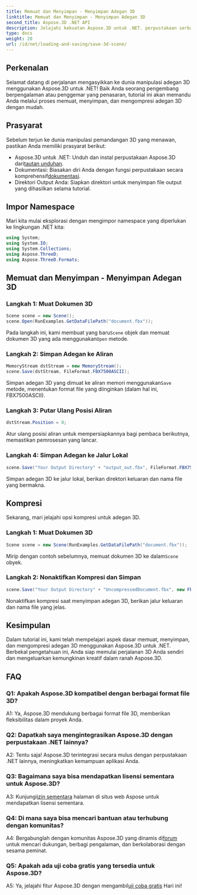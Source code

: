 ```yaml
---
title: Memuat dan Menyimpan - Menyimpan Adegan 3D
linktitle: Memuat dan Menyimpan - Menyimpan Adegan 3D
second_title: Aspose.3D .NET API
description: Jelajahi kekuatan Aspose.3D untuk .NET. perpustakaan serbaguna untuk manipulasi pemandangan 3D yang mulus. Muat, simpan, dan kompres dengan mudah.
type: docs
weight: 20
url: /id/net/loading-and-saving/save-3d-scene/
---
```

## Perkenalan

Selamat datang di perjalanan mengasyikkan ke dunia manipulasi adegan 3D menggunakan Aspose.3D untuk .NET! Baik Anda seorang pengembang berpengalaman atau penggemar yang penasaran, tutorial ini akan memandu Anda melalui proses memuat, menyimpan, dan mengompresi adegan 3D dengan mudah.

## Prasyarat

Sebelum terjun ke dunia manipulasi pemandangan 3D yang menawan, pastikan Anda memiliki prasyarat berikut:

-  Aspose.3D untuk .NET: Unduh dan instal perpustakaan Aspose.3D dari[tautan unduhan](https://releases.aspose.com/3d/net/).
-  Dokumentasi: Biasakan diri Anda dengan fungsi perpustakaan secara komprehensif[dokumentasi](https://reference.aspose.com/3d/net/).
- Direktori Output Anda: Siapkan direktori untuk menyimpan file output yang dihasilkan selama tutorial.

## Impor Namespace

Mari kita mulai eksplorasi dengan mengimpor namespace yang diperlukan ke lingkungan .NET kita:

```csharp
using System;
using System.IO;
using System.Collections;
using Aspose.ThreeD;
using Aspose.ThreeD.Formats;
```

## Memuat dan Menyimpan - Menyimpan Adegan 3D

### Langkah 1: Muat Dokumen 3D

```csharp
Scene scene = new Scene();
scene.Open(RunExamples.GetDataFilePath("document.fbx"));
```

 Pada langkah ini, kami membuat yang baru`Scene` objek dan memuat dokumen 3D yang ada menggunakan`Open` metode.

### Langkah 2: Simpan Adegan ke Aliran

```csharp
MemoryStream dstStream = new MemoryStream();
scene.Save(dstStream, FileFormat.FBX7500ASCII);
```

 Simpan adegan 3D yang dimuat ke aliran memori menggunakan`Save` metode, menentukan format file yang diinginkan (dalam hal ini, FBX7500ASCII).

### Langkah 3: Putar Ulang Posisi Aliran

```csharp
dstStream.Position = 0;
```

Atur ulang posisi aliran untuk mempersiapkannya bagi pembaca berikutnya, memastikan pemrosesan yang lancar.

### Langkah 4: Simpan Adegan ke Jalur Lokal

```csharp
scene.Save("Your Output Directory" + "output_out.fbx", FileFormat.FBX7500ASCII);
```

Simpan adegan 3D ke jalur lokal, berikan direktori keluaran dan nama file yang bermakna.

## Kompresi

Sekarang, mari jelajahi opsi kompresi untuk adegan 3D.

### Langkah 1: Muat Dokumen 3D

```csharp
Scene scene = new Scene(RunExamples.GetDataFilePath("document.fbx"));
```

 Mirip dengan contoh sebelumnya, memuat dokumen 3D ke dalam`Scene` obyek.

### Langkah 2: Nonaktifkan Kompresi dan Simpan

```csharp
scene.Save("Your Output Directory" + "UncompressedDocument.fbx", new FbxSaveOptions(FileFormat.FBX7500ASCII) { EnableCompression = false });
```

Nonaktifkan kompresi saat menyimpan adegan 3D, berikan jalur keluaran dan nama file yang jelas.

## Kesimpulan

Dalam tutorial ini, kami telah mempelajari aspek dasar memuat, menyimpan, dan mengompresi adegan 3D menggunakan Aspose.3D untuk .NET. Berbekal pengetahuan ini, Anda siap memulai perjalanan 3D Anda sendiri dan mengeluarkan kemungkinan kreatif dalam ranah Aspose.3D.

## FAQ

### Q1: Apakah Aspose.3D kompatibel dengan berbagai format file 3D?

A1: Ya, Aspose.3D mendukung berbagai format file 3D, memberikan fleksibilitas dalam proyek Anda.

### Q2: Dapatkah saya mengintegrasikan Aspose.3D dengan perpustakaan .NET lainnya?

A2: Tentu saja! Aspose.3D terintegrasi secara mulus dengan perpustakaan .NET lainnya, meningkatkan kemampuan aplikasi Anda.

### Q3: Bagaimana saya bisa mendapatkan lisensi sementara untuk Aspose.3D?

 A3: Kunjungi[izin sementara](https://purchase.aspose.com/temporary-license/) halaman di situs web Aspose untuk mendapatkan lisensi sementara.

### Q4: Di mana saya bisa mencari bantuan atau terhubung dengan komunitas?

 A4: Bergabunglah dengan komunitas Aspose.3D yang dinamis di[forum](https://forum.aspose.com/c/3d/18) untuk mencari dukungan, berbagi pengalaman, dan berkolaborasi dengan sesama peminat.

### Q5: Apakah ada uji coba gratis yang tersedia untuk Aspose.3D?

 A5: Ya, jelajahi fitur Aspose.3D dengan mengambil[uji coba gratis](https://releases.aspose.com/) Hari ini!